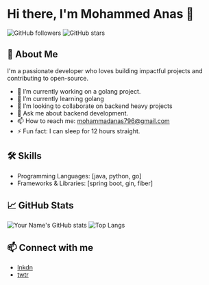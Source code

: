 
# Hi there, I'm Mohammed Anas 👋

![GitHub followers](https://img.shields.io/github/followers/anasmohammad611?style=social)
![GitHub stars](https://img.shields.io/github/stars/anasmohammad611?style=social)

## 🚀 About Me

I'm a passionate developer who loves building impactful projects and contributing to open-source.

- 🔭 I’m currently working on a golang project.
- 🌱 I’m currently learning golang
- 👯 I’m looking to collaborate on backend heavy projects
- 💬 Ask me about backend development.
- 📫 How to reach me: mohammadanas796@gmail.com
- ⚡ Fun fact: I can sleep for 12 hours straight.

## 🛠️ Skills

- Programming Languages: [java, python, go]
- Frameworks & Libraries: [spring boot, gin, fiber]

## 📈 GitHub Stats

![Your Name's GitHub stats](https://github-readme-stats.vercel.app/api?username=anasmohammad611&show_icons=true&theme=radical)
![Top Langs](https://github-readme-stats.vercel.app/api/top-langs/?username=anasmohammad611&layout=compact&theme=radical)


## 📫 Connect with me

- [lnkdn](https://www.linkedin.com/in/mohammed-anas-lnkdn/)
- [twtr](https://twitter.com/mo_anas46)


